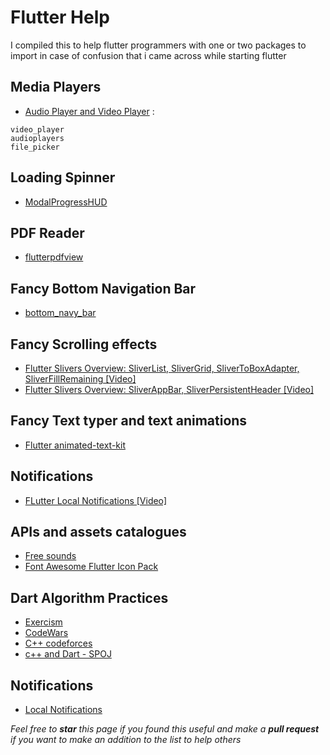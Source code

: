 # Flutter Help
I compiled this to help flutter programmers with one or two packages to import in case of confusion that i came across while 
starting flutter
## Media Players
- [Audio Player and Video Player](https://www.codementor.io/@ponnamkarthik3/flutter-media-playback-audio-video-yvgzj7516) :
```
video_player
audioplayers
file_picker
```
## Loading Spinner
- [ModalProgressHUD](https://pub.dev/packages/modal_progress_hud)
## PDF Reader
- [flutterpdfview](https://pub.dev/packages/flutter_pdfview)
## Fancy Bottom Navigation Bar
- [bottom_navy_bar](https://pub.dev/packages/bottom_navy_bar)
## Fancy Scrolling effects
- [Flutter Slivers Overview: SliverList, SliverGrid, SliverToBoxAdapter, SliverFillRemaining [Video]](https://www.youtube.com/watch?v=k2v3gxtMlDE)
- [Flutter Slivers Overview: SliverAppBar, SliverPersistentHeader [Video]](https://www.youtube.com/watch?v=E3-WdYBrEDc)
## Fancy Text typer and text animations
- [Flutter animated-text-kit](https://pub.dev/packages/animated_text_kit)
## Notifications
- [FLutter Local Notifications [Video]](https://www.youtube.com/watch?v=950jZeaqbdU)
## APIs and assets catalogues
- [Free sounds](https://freesound.org/)
- [Font Awesome Flutter Icon Pack](https://pub.dev/packages/font_awesome_flutter)
## Dart Algorithm Practices 
- [Exercism](https://exercism.io/tracks/dart)
- [CodeWars](https://www.codewars.com/dashboard)
- [C++ codeforces](codeforces.com)
- [c++ and Dart - SPOJ](https://www.spoj.com/problems/classical/)
## Notifications
- [Local Notifications](https://pub.dev/packages/flutter_local_notifications)

*Feel free to **star** this page if you found this useful and make a **pull request** if you want to make an addition to the list to help others*
